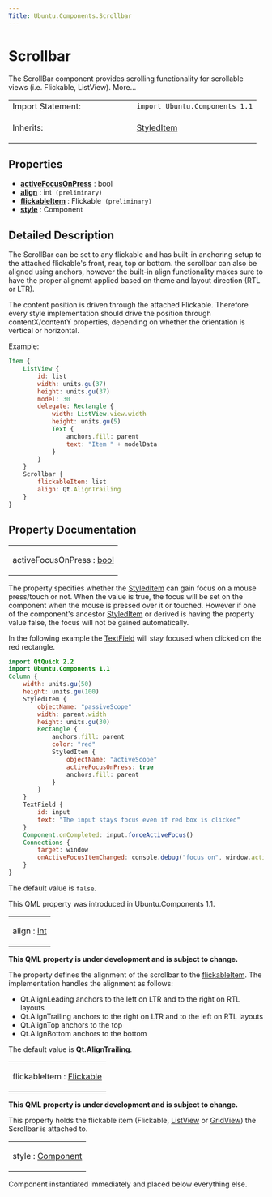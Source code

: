 ```yaml
---
Title: Ubuntu.Components.Scrollbar
---
```

        
Scrollbar
=========

<span class="subtitle"></span>
The ScrollBar component provides scrolling functionality for scrollable views (i.e. Flickable, ListView). More...

<table>
<colgroup>
<col width="50%" />
<col width="50%" />
</colgroup>
<tbody>
<tr class="odd">
<td>Import Statement:</td>
<td><code>import Ubuntu.Components 1.1</code></td>
</tr>
<tr class="even">
<td>Inherits:</td>
<td><p><a href="Ubuntu.Components.StyledItem.md">StyledItem</a></p></td>
</tr>
</tbody>
</table>

<span id="properties"></span>
Properties
----------

-   ****[activeFocusOnPress](#activeFocusOnPress-prop)**** : bool
-   ****[align](#align-prop)**** : int` (preliminary)`
-   ****[flickableItem](#flickableItem-prop)**** : Flickable` (preliminary)`
-   ****[style](#style-prop)**** : Component

<span id="details"></span>
Detailed Description
--------------------

The ScrollBar can be set to any flickable and has built-in anchoring setup to the attached flickable's front, rear, top or bottom. the scrollbar can also be aligned using anchors, however the built-in align functionality makes sure to have the proper alignemt applied based on theme and layout direction (RTL or LTR).

The content position is driven through the attached Flickable. Therefore every style implementation should drive the position through contentX/contentY properties, depending on whether the orientation is vertical or horizontal.

Example:

``` qml
Item {
    ListView {
        id: list
        width: units.gu(37)
        height: units.gu(37)
        model: 30
        delegate: Rectangle {
            width: ListView.view.width
            height: units.gu(5)
            Text {
                anchors.fill: parent
                text: "Item " + modelData
            }
        }
    }
    Scrollbar {
        flickableItem: list
        align: Qt.AlignTrailing
    }
}
```

Property Documentation
----------------------

<table>
<colgroup>
<col width="100%" />
</colgroup>
<tbody>
<tr class="odd">
<td><p><span id="activeFocusOnPress-prop"></span><span class="name">activeFocusOnPress</span> : <span class="type"><a href="http://qt-project.org/doc/qt-5.3/qml-bool.html">bool</a></span></p></td>
</tr>
</tbody>
</table>

The property specifies whether the [StyledItem](../Ubuntu.Components.StyledItem.md) can gain focus on a mouse press/touch or not. When the value is true, the focus will be set on the component when the mouse is pressed over it or touched. However if one of the component's ancestor [StyledItem](../Ubuntu.Components.StyledItem.md) or derived is having the property value false, the focus will not be gained automatically.

In the following example the [TextField](../Ubuntu.Components.TextField.md) will stay focused when clicked on the red rectangle.

``` qml
import QtQuick 2.2
import Ubuntu.Components 1.1
Column {
    width: units.gu(50)
    height: units.gu(100)
    StyledItem {
        objectName: "passiveScope"
        width: parent.width
        height: units.gu(30)
        Rectangle {
            anchors.fill: parent
            color: "red"
            StyledItem {
                objectName: "activeScope"
                activeFocusOnPress: true
                anchors.fill: parent
            }
        }
    }
    TextField {
        id: input
        text: "The input stays focus even if red box is clicked"
    }
    Component.onCompleted: input.forceActiveFocus()
    Connections {
        target: window
        onActiveFocusItemChanged: console.debug("focus on", window.activeFocusItem)
    }
}
```

The default value is `false`.

This QML property was introduced in Ubuntu.Components 1.1.

<table>
<colgroup>
<col width="100%" />
</colgroup>
<tbody>
<tr class="odd">
<td><p><span id="align-prop"></span><span class="name">align</span> : <span class="type"><a href="http://qt-project.org/doc/qt-5.3/qml-int.html">int</a></span></p></td>
</tr>
</tbody>
</table>

**This QML property is under development and is subject to change.**

The property defines the alignment of the scrollbar to the [flickableItem](#flickableItem-prop). The implementation handles the alignment as follows:

-   Qt.AlignLeading anchors to the left on LTR and to the right on RTL layouts
-   Qt.AlignTrailing anchors to the right on LTR and to the left on RTL layouts
-   Qt.AlignTop anchors to the top
-   Qt.AlignBottom anchors to the bottom

The default value is **Qt.AlignTrailing**.

<table>
<colgroup>
<col width="100%" />
</colgroup>
<tbody>
<tr class="odd">
<td><p><span id="flickableItem-prop"></span><span class="name">flickableItem</span> : <span class="type"><a href="QtQuick.Flickable.md">Flickable</a></span></p></td>
</tr>
</tbody>
</table>

**This QML property is under development and is subject to change.**

This property holds the flickable item (Flickable, [ListView](../QtQuick.ListView.md) or [GridView](../QtQuick.GridView.md)) the Scrollbar is attached to.

<table>
<colgroup>
<col width="100%" />
</colgroup>
<tbody>
<tr class="odd">
<td><p><span id="style-prop"></span><span class="name">style</span> : <span class="type"><a href="QtQml.Component.md">Component</a></span></p></td>
</tr>
</tbody>
</table>

Component instantiated immediately and placed below everything else.

